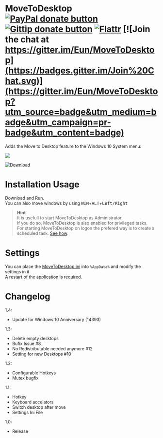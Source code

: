 MoveToDesktop [![PayPal donate button](https://img.shields.io/badge/donate-paypal-blue.svg)](https://www.paypal.com/cgi-bin/webscr?cmd=_donations&business=tobias%40salzmann%2eto&lc=US&item_name=MoveToDesktop%20Donation&no_note=0&currency_code=USD&bn=PP%2dDonationsBF%3abtn_donate_SM%2egif%3aNonHostedGuest "Donate with PayPal") [![Gittip donate button](https://img.shields.io/gratipay/Eun.svg)](https://gratipay.com/Eun/ "Donate weekly to this project using Gittip") [![Flattr](https://img.shields.io/badge/donate-flattr-green.svg)](https://flattr.com/submit/auto?user_id=Eun&url=https%3A%2F%2Fgithub.com%2FEun%2FMoveToDesktop "Flattr this") [![Join the chat at https://gitter.im/Eun/MoveToDesktop](https://badges.gitter.im/Join%20Chat.svg)](https://gitter.im/Eun/MoveToDesktop?utm_source=badge&utm_medium=badge&utm_campaign=pr-badge&utm_content=badge)
==============
Adds the Move to Desktop feature to the Windows 10 System menu:


![](https://raw.githubusercontent.com/Eun/MoveToDesktop/res/screenshot1.png)

[![Download](https://raw.githubusercontent.com/Eun/MoveToDesktop/res/download.png)](https://github.com/Eun/MoveToDesktop/releases/download/1.4/MoveToDesktop-1.4.zip)

Installation Usage
======
Download and Run.  
You can also move windows by using <kbd>WIN</kbd>+<kbd>ALT</kbd>+<kbd>Left/Right</kbd>  


> **Hint**  
> It is usefull to start MoveToDesktop as Administrator.  
> If you do so, MoveToDesktop is also enabled for privileged tasks.  
> For starting MoveToDesktop on logon the prefered way is to create a scheduled task. [See how](help/scheduled-tasks.md). 

Settings
========
You can place the [MoveToDesktop.ini](MoveToDesktop.ini) into `%AppData%` and modify the settings in it.  
A restart of the application is required.

Changelog
=========
1.4:
* Update for Windows 10 Anniversary (14393)

1.3:
* Delete empty desktops
* Bufix Issue #8
* No Redistributable needed anymore #12
* Setting for new Desktops #10

1.2:
* Configurable Hotkeys
* Mutex bugfix

1.1:
* Hotkey
* Keyboard accelators
* Switch desktop after move
* Settings Ini File

1.0:
* Release
